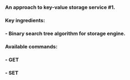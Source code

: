 ### An approach to key-value storage service #1.

### Key ingredients:
### - Binary search tree algorithm for storage engine.

### Available commands:
### - GET <key>
### - SET <key> <value>
